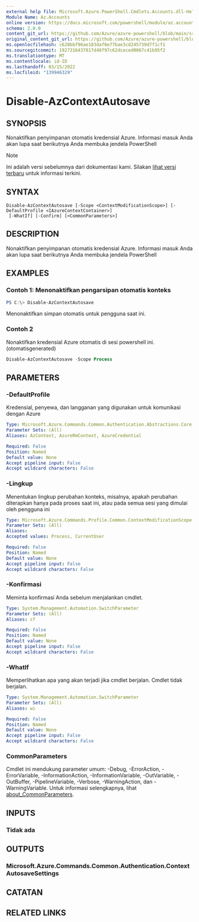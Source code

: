 ```yaml
---
external help file: Microsoft.Azure.PowerShell.Cmdlets.Accounts.dll-Help.xml
Module Name: Az.Accounts
online version: https://docs.microsoft.com/powershell/module/az.accounts/disable-azcontextautosave
schema: 2.0.0
content_git_url: https://github.com/Azure/azure-powershell/blob/main/src/Accounts/Accounts/help/Disable-AzContextAutosave.md
original_content_git_url: https://github.com/Azure/azure-powershell/blob/main/src/Accounts/Accounts/help/Disable-AzContextAutosave.md
ms.openlocfilehash: c628bbf96ae183daf6e77bae3cd245739d7f1cf1
ms.sourcegitcommit: 1927316437817d48f97c62dceced0067c41b95f2
ms.translationtype: MT
ms.contentlocale: id-ID
ms.lasthandoff: 03/15/2022
ms.locfileid: "139946329"
---
```

# Disable-AzContextAutosave

## SYNOPSIS
Nonaktifkan penyimpanan otomatis kredensial Azure.  Informasi masuk Anda akan lupa saat berikutnya Anda membuka jendela PowerShell

> [!NOTE]
>Ini adalah versi sebelumnya dari dokumentasi kami. Silakan [lihat versi terbaru](/powershell/module/az.accounts/disable-azcontextautosave) untuk informasi terkini.

## SYNTAX

```
Disable-AzContextAutosave [-Scope <ContextModificationScope>] [-DefaultProfile <IAzureContextContainer>]
 [-WhatIf] [-Confirm] [<CommonParameters>]
```

## DESCRIPTION
Nonaktifkan penyimpanan otomatis kredensial Azure.  Informasi masuk Anda akan lupa saat berikutnya Anda membuka jendela PowerShell

## EXAMPLES

### Contoh 1: Menonaktifkan pengarsipan otomatis konteks
```powershell
PS C:\> Disable-AzContextAutosave
```

Menonaktifkan simpan otomatis untuk pengguna saat ini.

### Contoh 2

Nonaktifkan kredensial Azure otomatis di sesi powershell ini. (otomatisgenerated)

```powershell <!-- Aladdin Generated Example --> 
Disable-AzContextAutosave -Scope Process
```

## PARAMETERS

### -DefaultProfile
Kredensial, penyewa, dan langganan yang digunakan untuk komunikasi dengan Azure

```yaml
Type: Microsoft.Azure.Commands.Common.Authentication.Abstractions.Core.IAzureContextContainer
Parameter Sets: (All)
Aliases: AzContext, AzureRmContext, AzureCredential

Required: False
Position: Named
Default value: None
Accept pipeline input: False
Accept wildcard characters: False
```

### -Lingkup
Menentukan lingkup perubahan konteks, misalnya, apakah perubahan diterapkan hanya pada proses saat ini, atau pada semua sesi yang dimulai oleh pengguna ini

```yaml
Type: Microsoft.Azure.Commands.Profile.Common.ContextModificationScope
Parameter Sets: (All)
Aliases:
Accepted values: Process, CurrentUser

Required: False
Position: Named
Default value: None
Accept pipeline input: False
Accept wildcard characters: False
```

### -Konfirmasi
Meminta konfirmasi Anda sebelum menjalankan cmdlet.

```yaml
Type: System.Management.Automation.SwitchParameter
Parameter Sets: (All)
Aliases: cf

Required: False
Position: Named
Default value: None
Accept pipeline input: False
Accept wildcard characters: False
```

### -WhatIf
Memperlihatkan apa yang akan terjadi jika cmdlet berjalan.
Cmdlet tidak berjalan.

```yaml
Type: System.Management.Automation.SwitchParameter
Parameter Sets: (All)
Aliases: wi

Required: False
Position: Named
Default value: None
Accept pipeline input: False
Accept wildcard characters: False
```

### CommonParameters
Cmdlet ini mendukung parameter umum: -Debug, -ErrorAction, -ErrorVariable, -InformationAction, -InformationVariable, -OutVariable, -OutBuffer, -PipelineVariable, -Verbose, -WarningAction, dan -WarningVariable. Untuk informasi selengkapnya, lihat [about_CommonParameters](http://go.microsoft.com/fwlink/?LinkID=113216).

## INPUTS

### Tidak ada

## OUTPUTS

### Microsoft.Azure.Commands.Common.Authentication.ContextAutosaveSettings

## CATATAN

## RELATED LINKS
